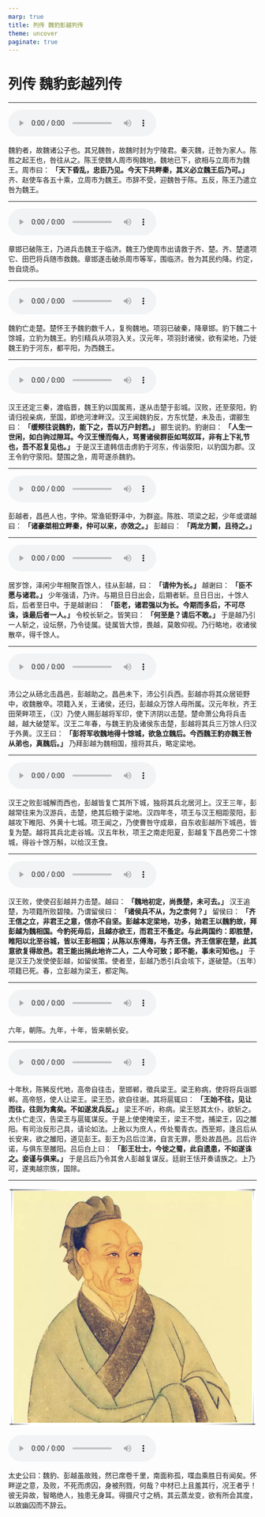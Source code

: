 ```yaml
---
marp: true
title: 列传 魏豹彭越列传
theme: uncover
paginate: true
---
```


# 列传 魏豹彭越列传

---

![](assets/audios/090/1.mp3)

魏豹者，故魏诸公子也。其兄魏咎，故魏时封为宁陵君。秦灭魏，迁咎为家人。陈胜之起王也，咎往从之。陈王使魏人周市徇魏地，魏地已下，欲相与立周市为魏王。周市曰： __「天下昏乱，忠臣乃见。今天下共畔秦，其义必立魏王后乃可。」__ 齐、赵使车各五十乘，立周市为魏王。市辞不受，迎魏咎于陈。五反，陈王乃遣立咎为魏王。

---

![](assets/audios/090/2.mp3)

章邯已破陈王，乃进兵击魏王于临济。魏王乃使周市出请救于齐、楚。齐、楚遣项它、田巴将兵随市救魏。章邯遂击破杀周市等军，围临济。咎为其民约降。约定，咎自烧杀。

---

![](assets/audios/090/3.mp3)

魏豹亡走楚。楚怀王予魏豹数千人，复徇魏地。项羽已破秦，降章邯。豹下魏二十馀城，立豹为魏王。豹引精兵从项羽入关。汉元年，项羽封诸侯，欲有梁地，乃徙魏王豹于河东，都平阳，为西魏王。

---

![](assets/audios/090/4.mp3)

汉王还定三秦，渡临晋，魏王豹以国属焉，遂从击楚于彭城。汉败，还至荥阳，豹请归视亲病，至国，即绝河津畔汉。汉王闻魏豹反，方东忧楚，未及击，谓郦生曰： __「缓颊往说魏豹，能下之，吾以万户封若。」__ 郦生说豹。豹谢曰： __「人生一世闲，如白驹过隙耳。今汉王慢而侮人，骂詈诸侯群臣如骂奴耳，非有上下礼节也，吾不忍复见也。」__ 于是汉王遣韩信击虏豹于河东，传诣荥阳，以豹国为郡。汉王令豹守荥阳。楚围之急，周苛遂杀魏豹。

---

![](assets/audios/090/5.mp3)

彭越者，昌邑人也，字仲。常渔钜野泽中，为群盗。陈胜、项梁之起，少年或谓越曰： __「诸豪桀相立畔秦，仲可以来，亦效之。」__ 彭越曰： __「两龙方鬬，且待之。」__ 

---

![](assets/audios/090/6.mp3)

居岁馀，泽闲少年相聚百馀人，往从彭越，曰： __「请仲为长。」__ 越谢曰： __「臣不愿与诸君。」__ 少年强请，乃许。与期旦日日出会，后期者斩。旦日日出，十馀人后，后者至日中。于是越谢曰： __「臣老，诸君强以为长。今期而多后，不可尽诛，诛最后者一人。」__ 令校长斩之。皆笑曰： __「何至是？请后不敢。」__ 于是越乃引一人斩之，设坛祭，乃令徒属。徒属皆大惊，畏越，莫敢仰视。乃行略地，收诸侯散卒，得千馀人。

---

![](assets/audios/090/7.mp3)

沛公之从砀北击昌邑，彭越助之。昌邑未下，沛公引兵西。彭越亦将其众居钜野中，收魏散卒。项籍入关，王诸侯，还归，彭越众万馀人毋所属。汉元年秋，齐王田荣畔项王，（汉）乃使人赐彭越将军印，使下济阴以击楚。楚命萧公角将兵击越，越大破楚军。汉王二年春，与魏王豹及诸侯东击楚，彭越将其兵三万馀人归汉于外黄。汉王曰： __「彭将军收魏地得十馀城，欲急立魏后。今西魏王豹亦魏王咎从弟也，真魏后。」__ 乃拜彭越为魏相国，擅将其兵，略定梁地。

---

![](assets/audios/090/8.mp3)

汉王之败彭城解而西也，彭越皆复亡其所下城，独将其兵北居河上。汉王三年，彭越常往来为汉游兵，击楚，绝其后粮于梁地。汉四年冬，项王与汉王相距荥阳，彭越攻下睢阳、外黄十七城。项王闻之，乃使曹咎守成皋，自东收彭越所下城邑，皆复为楚。越将其兵北走谷城。汉五年秋，项王之南走阳夏，彭越复下昌邑旁二十馀城，得谷十馀万斛，以给汉王食。

---

![](assets/audios/090/9.mp3)

汉王败，使使召彭越并力击楚。越曰： __「魏地初定，尚畏楚，未可去。」__ 汉王追楚，为项籍所败碧陵。乃谓留侯曰： __「诸侯兵不从，为之柰何？」__ 留侯曰： __「齐王信之立，非君王之意，信亦不自坚。彭越本定梁地，功多，始君王以魏豹故，拜彭越为魏相国。今豹死毋后，且越亦欲王，而君王不蚤定。与此两国约：即胜楚，睢阳以北至谷城，皆以王彭相国；从陈以东傅海，与齐王信。齐王信家在楚，此其意欲复得故邑。君王能出捐此地许二人，二人今可致；即不能，事未可知也。」__ 于是汉王乃发使使彭越，如留侯策。使者至，彭越乃悉引兵会垓下，遂破楚。（五年）项籍已死。春，立彭越为梁王，都定陶。

---

![](assets/audios/090/10.mp3)

六年，朝陈。九年，十年，皆来朝长安。

---

![](assets/audios/090/11.mp3)

十年秋，陈豨反代地，高帝自往击，至邯郸，徵兵梁王。梁王称病，使将将兵诣邯郸。高帝怒，使人让梁王。梁王恐，欲自往谢。其将扈辄曰： __「王始不往，见让而往，往则为禽矣。不如遂发兵反。」__ 梁王不听，称病。梁王怒其太仆，欲斩之。太仆亡走汉，告梁王与扈辄谋反。于是上使使掩梁王，梁王不觉，捕梁王，囚之雒阳。有司治反形己具，请论如法。上赦以为庶人，传处蜀青衣。西至郑，逢吕后从长安来，欲之雒阳，道见彭王。彭王为吕后泣涕，自言无罪，愿处故昌邑。吕后许诺，与俱东至雒阳。吕后白上曰： __「彭王壮士，今徙之蜀，此自遗患，不如遂诛之。妾谨与俱来。」__ 于是吕后乃令其舍人彭越复谋反。廷尉王恬开奏请族之。上乃可，遂夷越宗族，国除。

---

![bg left](assets/images/simaqian.webp)

![](assets/audios/090/12.mp3)

太史公曰：魏豹、彭越虽故贱，然已席卷千里，南面称孤，喋血乘胜日有闻矣。怀畔逆之意，及败，不死而虏囚，身被刑戮，何哉？中材已上且羞其行，况王者乎！彼无异故，智略绝人，独患无身耳。得摄尺寸之柄，其云蒸龙变，欲有所会其度，以故幽囚而不辞云。